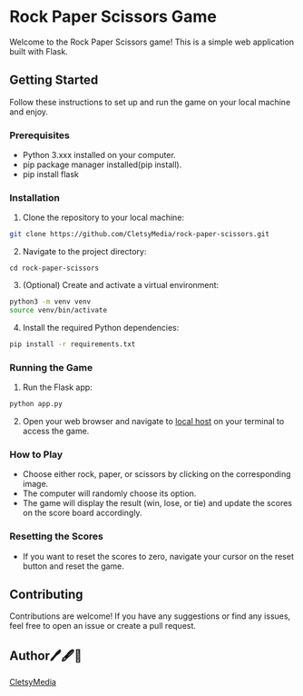 # Rock Paper Scissors Game

Welcome to the Rock Paper Scissors game! This is a simple web application built with Flask.

## Getting Started

Follow these instructions to set up and run the game on your local machine and enjoy.

### Prerequisites

- Python 3.xxx installed on your computer.
- pip package manager installed(pip install).
- pip install flask

### Installation

1. Clone the repository to your local machine:

```bash
git clone https://github.com/CletsyMedia/rock-paper-scissors.git
```

2. Navigate to the project directory:

```cash
cd rock-paper-scissors
```

3. (Optional) Create and activate a virtual environment:

```bash
python3 -m venv venv
source venv/bin/activate
```

4. Install the required Python dependencies:

```bash
pip install -r requirements.txt
```

### Running the Game

1. Run the Flask app:

```bash
python app.py
```

2. Open your web browser and navigate to [local host](http://127.0.0.1:5000) on your terminal to access the game.

### How to Play

- Choose either rock, paper, or scissors by clicking on the corresponding image.
- The computer will randomly choose its option.
- The game will display the result (win, lose, or tie) and update the scores on the score board accordingly.

### Resetting the Scores

- If you want to reset the scores to zero, navigate your cursor on the reset button and reset the game.

## Contributing

Contributions are welcome! If you have any suggestions or find any issues, feel free to open an issue or create a pull request.

## Author🖊️🖋️📝

[CletsyMedia](https://cletsymedia.github.io/Prof-Portfolio/)
